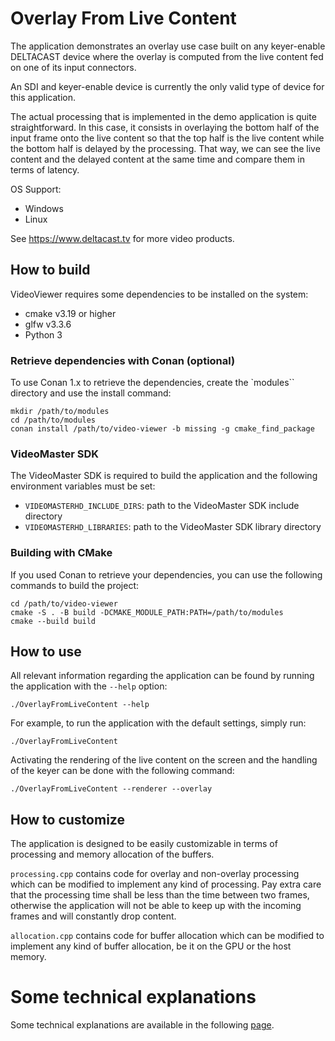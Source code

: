 # Overlay From Live Content

The application demonstrates an overlay use case built on any keyer-enable DELTACAST device where the overlay is computed from the live content fed on one of its input connectors.

An SDI and keyer-enable device is currently the only valid type of device for this application.

The actual processing that is implemented in the demo application is quite straightforward.
In this case, it consists in overlaying the bottom half of the input frame onto the live content so that the top half is the live content while the bottom half is delayed by the processing.
That way, we can see the live content and the delayed content at the same time and compare them in terms of latency.

OS Support:
- Windows
- Linux

See https://www.deltacast.tv for more video products.

## How to build

VideoViewer requires some dependencies to be installed on the system:
- cmake v3.19 or higher
- glfw v3.3.6
- Python 3

### Retrieve dependencies with Conan (optional)

To use Conan 1.x to retrieve the dependencies, create the `modules`` directory and use the install command:

```shell
mkdir /path/to/modules
cd /path/to/modules
conan install /path/to/video-viewer -b missing -g cmake_find_package
```

### VideoMaster SDK

The VideoMaster SDK is required to build the application and the following environment variables must be set:
- `VIDEOMASTERHD_INCLUDE_DIRS`: path to the VideoMaster SDK include directory
- `VIDEOMASTERHD_LIBRARIES`: path to the VideoMaster SDK library directory

### Building with CMake

If you used Conan to retrieve your dependencies, you can use the following commands to build the project:

```shell
cd /path/to/video-viewer
cmake -S . -B build -DCMAKE_MODULE_PATH:PATH=/path/to/modules
cmake --build build
```

## How to use

All relevant information regarding the application can be found by running the application with the `--help` option:

```shell
./OverlayFromLiveContent --help
```

For example, to run the application with the default settings, simply run:

```shell
./OverlayFromLiveContent
```

Activating the rendering of the live content on the screen and the handling of the keyer can be done with the following command:

```shell
./OverlayFromLiveContent --renderer --overlay
```

## How to customize

The application is designed to be easily customizable in terms of processing and memory allocation of the buffers.

`processing.cpp` contains code for overlay and non-overlay processing which can be modified to implement any kind of processing.
Pay extra care that the processing time shall be less than the time between two frames, otherwise the application will not be able to keep up with the incoming frames and will constantly drop content.

`allocation.cpp` contains code for buffer allocation which can be modified to implement any kind of buffer allocation, be it on the GPU or the host memory.

# Some technical explanations

Some technical explanations are available in the following [page](technical_details.md).